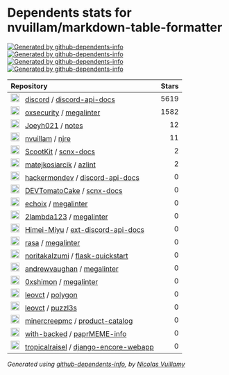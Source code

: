 # Dependents stats for nvuillam/markdown-table-formatter

[![Generated by github-dependents-info](https://img.shields.io/static/v1?label=Used%20by&message=24&color=informational&logo=slickpic)](https://github.com/nvuillam/markdown-table-formatter/network/dependents)
[![Generated by github-dependents-info](https://img.shields.io/static/v1?label=Used%20by%20(public)&message=20&color=informational&logo=slickpic)](https://github.com/nvuillam/markdown-table-formatter/network/dependents)
[![Generated by github-dependents-info](https://img.shields.io/static/v1?label=Used%20by%20(private)&message=4&color=informational&logo=slickpic)](https://github.com/nvuillam/markdown-table-formatter/network/dependents)
[![Generated by github-dependents-info](https://img.shields.io/static/v1?label=Used%20by%20(stars)&message=7228&color=informational&logo=slickpic)](https://github.com/nvuillam/markdown-table-formatter/network/dependents)

| Repository | Stars  |
| :--------  | -----: |
|<img class="avatar mr-2" src="https://avatars.githubusercontent.com/u/1965106?s=40&v=4" width="20" height="20" alt="">  &nbsp; [discord](https://github.com/discord) / [discord-api-docs](https://github.com/discord/discord-api-docs) | 5619 |
|<img class="avatar mr-2" src="https://avatars.githubusercontent.com/u/89921661?s=40&v=4" width="20" height="20" alt="">  &nbsp; [oxsecurity](https://github.com/oxsecurity) / [megalinter](https://github.com/oxsecurity/megalinter) | 1582 |
|<img class="avatar mr-2" src="https://avatars.githubusercontent.com/u/37697107?s=40&v=4" width="20" height="20" alt="">  &nbsp; [Joeyh021](https://github.com/Joeyh021) / [notes](https://github.com/Joeyh021/notes) | 12 |
|<img class="avatar mr-2" src="https://avatars.githubusercontent.com/u/17500430?s=40&v=4" width="20" height="20" alt="">  &nbsp; [nvuillam](https://github.com/nvuillam) / [njre](https://github.com/nvuillam/njre) | 11 |
|<img class="avatar mr-2" src="https://avatars.githubusercontent.com/u/46630256?s=40&v=4" width="20" height="20" alt="">  &nbsp; [ScootKit](https://github.com/ScootKit) / [scnx-docs](https://github.com/ScootKit/scnx-docs) | 2 |
|<img class="avatar mr-2" src="https://avatars.githubusercontent.com/u/17553050?s=40&v=4" width="20" height="20" alt="">  &nbsp; [matejkosiarcik](https://github.com/matejkosiarcik) / [azlint](https://github.com/matejkosiarcik/azlint) | 2 |
|<img class="avatar mr-2" src="https://avatars.githubusercontent.com/u/60828015?s=40&v=4" width="20" height="20" alt="">  &nbsp; [hackermondev](https://github.com/hackermondev) / [discord-api-docs](https://github.com/hackermondev/discord-api-docs) | 0 |
|<img class="avatar mr-2" src="https://avatars.githubusercontent.com/u/60300461?s=40&v=4" width="20" height="20" alt="">  &nbsp; [DEVTomatoCake](https://github.com/DEVTomatoCake) / [scnx-docs](https://github.com/DEVTomatoCake/scnx-docs) | 0 |
|<img class="avatar mr-2" src="https://avatars.githubusercontent.com/u/27212526?s=40&v=4" width="20" height="20" alt="">  &nbsp; [echoix](https://github.com/echoix) / [megalinter](https://github.com/echoix/megalinter) | 0 |
|<img class="avatar mr-2" src="https://avatars.githubusercontent.com/u/54554557?s=40&v=4" width="20" height="20" alt="">  &nbsp; [2lambda123](https://github.com/2lambda123) / [megalinter](https://github.com/2lambda123/megalinter) | 0 |
|<img class="avatar mr-2" src="https://avatars.githubusercontent.com/u/87094343?s=40&v=4" width="20" height="20" alt="">  &nbsp; [Himei-Miyu](https://github.com/Himei-Miyu) / [ext-discord-api-docs](https://github.com/Himei-Miyu/ext-discord-api-docs) | 0 |
|<img class="avatar mr-2" src="https://avatars.githubusercontent.com/u/220772?s=40&v=4" width="20" height="20" alt="">  &nbsp; [rasa](https://github.com/rasa) / [megalinter](https://github.com/rasa/megalinter) | 0 |
|<img class="avatar mr-2" src="https://avatars.githubusercontent.com/u/38166104?s=40&v=4" width="20" height="20" alt="">  &nbsp; [noritakaIzumi](https://github.com/noritakaIzumi) / [flask-quickstart](https://github.com/noritakaIzumi/flask-quickstart) | 0 |
|<img class="avatar mr-2" src="https://avatars.githubusercontent.com/u/1119590?s=40&v=4" width="20" height="20" alt="">  &nbsp; [andrewvaughan](https://github.com/andrewvaughan) / [megalinter](https://github.com/andrewvaughan/megalinter) | 0 |
|<img class="avatar mr-2" src="https://avatars.githubusercontent.com/u/119225835?s=40&v=4" width="20" height="20" alt="">  &nbsp; [0xshimon](https://github.com/0xshimon) / [megalinter](https://github.com/0xshimon/megalinter) | 0 |
|<img class="avatar mr-2" src="https://avatars.githubusercontent.com/u/28714795?s=40&v=4" width="20" height="20" alt="">  &nbsp; [leovct](https://github.com/leovct) / [polygon](https://github.com/leovct/polygon) | 0 |
|<img class="avatar mr-2" src="https://avatars.githubusercontent.com/u/28714795?s=40&v=4" width="20" height="20" alt="">  &nbsp; [leovct](https://github.com/leovct) / [puzzl3s](https://github.com/leovct/puzzl3s) | 0 |
|<img class="avatar mr-2" src="https://avatars.githubusercontent.com/u/20679148?s=40&v=4" width="20" height="20" alt="">  &nbsp; [minercreepmc](https://github.com/minercreepmc) / [product-catalog](https://github.com/minercreepmc/product-catalog) | 0 |
|<img class="avatar mr-2" src="https://avatars.githubusercontent.com/u/103688749?s=40&v=4" width="20" height="20" alt="">  &nbsp; [with-backed](https://github.com/with-backed) / [paprMEME-info](https://github.com/with-backed/paprMEME-info) | 0 |
|<img class="avatar mr-2" src="https://avatars.githubusercontent.com/u/87331818?s=40&v=4" width="20" height="20" alt="">  &nbsp; [tropicalraisel](https://github.com/tropicalraisel) / [django-encore-webapp](https://github.com/tropicalraisel/django-encore-webapp) | 0 |

_Generated using [github-dependents-info](https://github.com/nvuillam/github-dependents-info), by [Nicolas Vuillamy](https://github.com/nvuillam)_